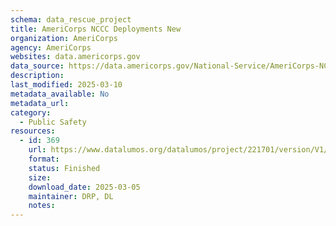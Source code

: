```yaml
---
schema: data_rescue_project 
title: AmeriCorps NCCC Deployments New
organization: AmeriCorps
agency: AmeriCorps
websites: data.americorps.gov
data_source: https://data.americorps.gov/National-Service/AmeriCorps-NCCC-Deployments-New/yie5-ur4v/about_data
description: 
last_modified: 2025-03-10
metadata_available: No
metadata_url: 
category:
  - Public Safety
resources:
  - id: 369
    url: https://www.datalumos.org/datalumos/project/221701/version/V1/view
    format: 
    status: Finished
    size: 
    download_date: 2025-03-05
    maintainer: DRP, DL
    notes: 
---
```

